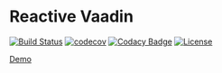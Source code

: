 # Reactive Vaadin
[![Build Status](https://travis-ci.org/dohnala/reactive-vaadin.svg?branch=master)](https://travis-ci.org/dohnala/reactive-vaadin)
[![codecov](https://codecov.io/gh/dohnala/reactive-vaadin/branch/master/graph/badge.svg)](https://codecov.io/gh/dohnala/reactive-vaadin)
[![Codacy Badge](https://api.codacy.com/project/badge/Grade/528c739a5ded4e15aa4cab3f46814a84)](https://www.codacy.com/app/dohnal-adam/reactive-vaadin?utm_source=github.com&amp;utm_medium=referral&amp;utm_content=dohnala/reactive-vaadin&amp;utm_campaign=Badge_Grade)
[![License](https://img.shields.io/badge/License-Apache%202.0-blue.svg)](https://opensource.org/licenses/Apache-2.0)

[Demo](https://reactive-vaadin-demo.herokuapp.com)